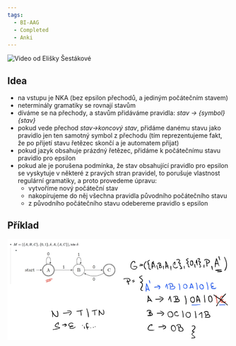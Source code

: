 ```yaml
---
tags:
  - BI-AAG
  - Completed
  - Anki
---
```


![Video od Elišky Šestákové](https://www.youtube.com/watch?v=QgAkc1tD6ik)

## Idea
- na vstupu je NKA (bez epsilon přechodů, a jediným počátečním stavem)
- neterminály gramatiky se rovnají stavům
- díváme se na přechody, a stavům přidáváme pravidla: *stav -> {symbol}{stav}*
- pokud vede přechod *stav->koncový stav*, přidáme danému stavu jako pravidlo jen ten samotný symbol z přechodu (tím reprezentujeme fakt, že po přijetí stavu řetězec skončí a je automatem přijat)
- pokud jazyk obsahuje prázdný řetězec, přidáme k počátečnímu stavu pravidlo pro epsilon
- pokud ale je porušena podmínka, že stav obsahující pravidlo pro epsilon se vyskytuje v některé z pravých stran pravidel, to porušuje vlastnost regulární gramatiky, a proto provedeme úpravu:
	- vytvoříme nový počáteční stav
	- nakopírujeme do něj všechna pravidla původního počátečního stavu
	- z původního počátečního stavu odebereme pravidlo s epsilon

## Příklad
![](Attachments/Pasted%20image%2020231207140535.png)